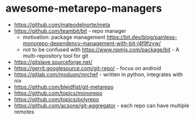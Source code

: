 # awesome-metarepo-managers

- https://github.com/mateodelnorte/meta
- https://github.com/teambit/bit - repo manager
  - motivation: package management https://bit.dev/blog/painless-monorepo-dependency-management-with-bit-l4f9fzyw/
  - not to be confused with https://www.npmjs.com/package/bit - A multi-repository tool for git
- https://gitslave.sourceforge.net/
- https://gerrit.googlesource.com/git-repo/ - focus on android
- https://gitlab.com/moduon/mrchef - written in python, integrates with nix
- https://github.com/blejdfist/git-metarepo
- https://github.com/topics/monorepo
- https://github.com/topics/polyrepo
- https://github.com/acsone/git-aggregator - each repo can have multiple remotes
